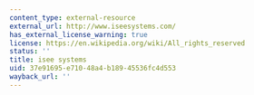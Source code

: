 ```yaml
---
content_type: external-resource
external_url: http://www.iseesystems.com/
has_external_license_warning: true
license: https://en.wikipedia.org/wiki/All_rights_reserved
status: ''
title: isee systems
uid: 37e91695-e710-48a4-b189-45536fc4d553
wayback_url: ''
---
```

